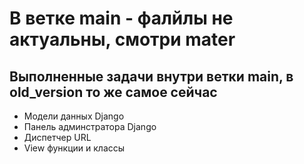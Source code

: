 # В ветке main - фалйлы не актуальны, смотри mater
## Выполненные задачи внутри ветки main, в old_version то же самое сейчас
- Модели данных Django
- Панель админстратора Django
- Диспетчер URL
- View функции и классы

